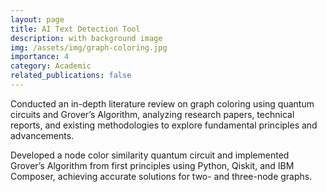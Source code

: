 ```yaml
---
layout: page
title: AI Text Detection Tool
description: with background image
img: /assets/img/graph-coloring.jpg
importance: 4
category: Academic
related_publications: false
---
```


Conducted an in-depth literature review on graph coloring using quantum circuits and Grover’s Algorithm, analyzing research papers, technical reports, and existing methodologies to explore fundamental principles and advancements.

Developed a node color similarity quantum circuit and implemented Grover’s Algorithm from first principles using Python, Qiskit, and IBM Composer, achieving accurate solutions for two- and three-node graphs.